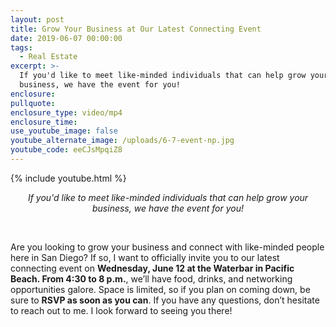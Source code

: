 ```yaml
---
layout: post
title: Grow Your Business at Our Latest Connecting Event
date: 2019-06-07 00:00:00
tags:
  - Real Estate
excerpt: >-
  If you'd like to meet like-minded individuals that can help grow your
  business, we have the event for you!
enclosure:
pullquote:
enclosure_type: video/mp4
enclosure_time:
use_youtube_image: false
youtube_alternate_image: /uploads/6-7-event-np.jpg
youtube_code: eeCJsMpqiZ8
---
```


{% include youtube.html %}

<center><em>If you'd like to meet like-minded individuals that can help grow your business, we have the event for you!</em></center>

&nbsp;

Are you looking to grow your business and connect with like-minded people here in San Diego? If so, I want to officially invite you to our latest connecting event on **Wednesday, June 12 at the Waterbar in Pacific Beach. From 4:30 to 8 p.m.**, we’ll have food, drinks, and networking opportunities galore. Space is limited, so if you plan on coming down, be sure to **RSVP as soon as you can**. If you have any questions, don’t hesitate to reach out to me. I look forward to seeing you there\!